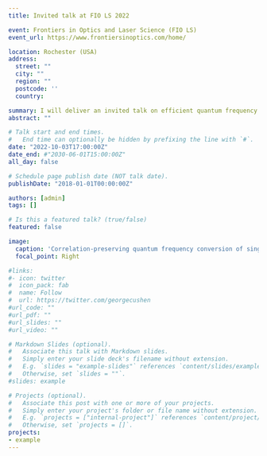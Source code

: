 ```yaml
---
title: Invited talk at FIO LS 2022

event: Frontiers in Optics and Laser Science (FIO LS)
event_url: https://www.frontiersinoptics.com/home/

location: Rochester (USA)
address:
  street: ""
  city: ""
  region: ""
  postcode: ''
  country:

summary: I will deliver an invited talk on efficient quantum frequency conversion in hollow anti-resonant fibers
abstract: ""

# Talk start and end times.
#   End time can optionally be hidden by prefixing the line with `#`.
date: "2022-10-03T17:00:00Z"
date_end: #"2030-06-01T15:00:00Z"
all_day: false

# Schedule page publish date (NOT talk date).
publishDate: "2018-01-01T00:00:00Z"

authors: [admin]
tags: []

# Is this a featured talk? (true/false)
featured: false

image:
  caption: 'Correlation-preserving quantum frequency conversion of single photons'
  focal_point: Right

#links:
#- icon: twitter
#  icon_pack: fab
#  name: Follow
#  url: https://twitter.com/georgecushen
#url_code: ""
#url_pdf: ""
#url_slides: ""
#url_video: ""

# Markdown Slides (optional).
#   Associate this talk with Markdown slides.
#   Simply enter your slide deck's filename without extension.
#   E.g. `slides = "example-slides"` references `content/slides/example-slides.md`.
#   Otherwise, set `slides = ""`.
#slides: example

# Projects (optional).
#   Associate this post with one or more of your projects.
#   Simply enter your project's folder or file name without extension.
#   E.g. `projects = ["internal-project"]` references `content/project/deep-learning/index.md`.
#   Otherwise, set `projects = []`.
projects:
- example
---
```


